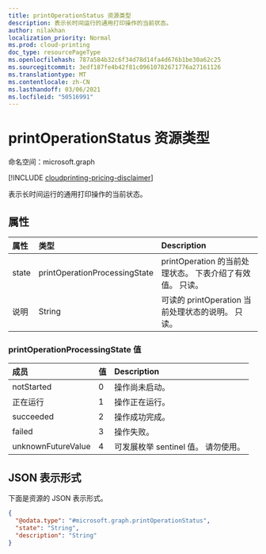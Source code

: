 ```yaml
---
title: printOperationStatus 资源类型
description: 表示长时间运行的通用打印操作的当前状态。
author: nilakhan
localization_priority: Normal
ms.prod: cloud-printing
doc_type: resourcePageType
ms.openlocfilehash: 787a584b32c6f34d78d14fa4d676b1be30a62c25
ms.sourcegitcommit: 3edf187fe4b42f81c09610782671776a27161126
ms.translationtype: MT
ms.contentlocale: zh-CN
ms.lasthandoff: 03/06/2021
ms.locfileid: "50516991"
---
```

# <a name="printoperationstatus-resource-type"></a>printOperationStatus 资源类型

命名空间：microsoft.graph

[!INCLUDE [cloudprinting-pricing-disclaimer](../../includes/cloudprinting-pricing-disclaimer.md)]

表示长时间运行的通用打印操作的当前状态。

## <a name="properties"></a>属性
|属性|类型|Description|
|:---|:---|:---|
|state|printOperationProcessingState|printOperation 的当前处理状态。 下表介绍了有效值。 只读。|
|说明|String|可读的 printOperation 当前处理状态的说明。 只读。|

### <a name="printoperationprocessingstate-values"></a>printOperationProcessingState 值

|成员|值|Description|
|:---|:---|:---|
|notStarted|0|操作尚未启动。|
|正在运行|1 |操作正在运行。|
|succeeded|2 |操作成功完成。|
|failed|3 |操作失败。|
|unknownFutureValue|4 |可发展枚举 sentinel 值。 请勿使用。|

## <a name="json-representation"></a>JSON 表示形式
下面是资源的 JSON 表示形式。
<!-- {
  "blockType": "resource",
  "@odata.type": "microsoft.graph.printOperationStatus"
}
-->
``` json
{
  "@odata.type": "#microsoft.graph.printOperationStatus",
  "state": "String",
  "description": "String"
}
```

